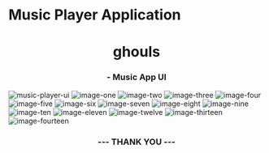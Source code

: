 # Music Player Application
<h1 align="center">ghouls</h1>
<h3 align="center">- Music App UI</h3>

![music-player-ui](ss/demo1.gif)
![image-one](ss/demo2.gif)
![image-two](ss/demo3.gif)
![image-three](ss/demo4.gif)
![image-four](ss/img1.png)
![image-five](ss/img2.png)
![image-six](ss/img3.png)
![image-seven](ss/img4.png)
![image-eight](ss/img5.png)
![image-nine](ss/img6.png)
![image-ten](ss/img7.png)
![image-eleven](ss/img8.png)
![image-twelve](ss/img9.png)
![image-thirteen](ss/img10.png)
![image-fourteen](ss/img11.png)
<h3 align="center">--- THANK YOU ---</h3>
